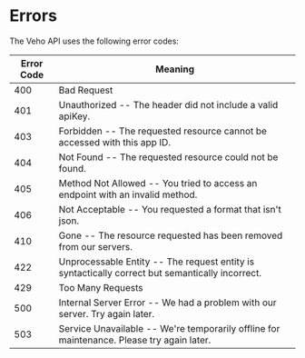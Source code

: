 # Errors

The Veho API uses the following error codes:


Error Code | Meaning
---------- | -------
400 | Bad Request
401 | Unauthorized -- The header did not include a valid apiKey.
403 | Forbidden -- The requested resource cannot be accessed with this app ID.
404 | Not Found -- The requested resource could not be found.
405 | Method Not Allowed -- You tried to access an endpoint with an invalid method.
406 | Not Acceptable -- You requested a format that isn't json.
410 | Gone -- The resource requested has been removed from our servers.
422 | Unprocessable Entity -- The request entity is syntactically correct but semantically incorrect.
429 | Too Many Requests
500 | Internal Server Error -- We had a problem with our server. Try again later.
503 | Service Unavailable -- We're temporarily offline for maintenance. Please try again later.
